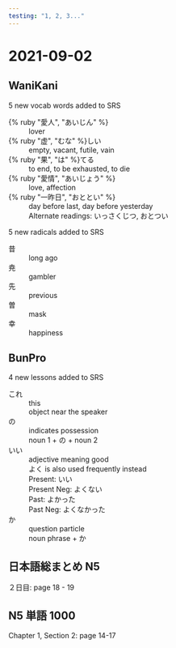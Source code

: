 ```yaml
---
testing: "1, 2, 3..."
---
```

# 2021-09-02

## WaniKani

5 new vocab words added to SRS

<dl>
  <div>
    <dt>{% ruby "愛人", "あいじん" %}</dt>
    <dd>lover</dd>
  </div>
  <div>
    <dt>{% ruby "虚", "むな" %}しい</dt>
    <dd>empty, vacant, futile, vain</dd>
  </div>
  <div>
    <dt>{% ruby "果", "は" %}てる</dt>
    <dd>to end, to be exhausted, to die</dd>
  </div>
  <div>
    <dt>{% ruby "愛情", "あいじょう" %}</dt>
    <dd>love, affection</dd>
  </div>
  <div>
    <dt>{% ruby "一昨日", "おととい" %}</dt>
    <dd>day before last, day before yesterday</dd>
    <dd>Alternate readings: いっさくじつ, おとつい</dd>
  </div>
</dl>

5 new radicals added to SRS

<dl>
  <div>
    <dt>昔</dt>
    <dd>long ago</dd>
  </div>
  <div>
    <dt>尭</dt>
    <dd>gambler</dd>
  </div>
  <div>
    <dt>先</dt>
    <dd>previous</dd>
  </div>
  <div>
    <dt>曽</dt>
    <dd>mask</dd>
  </div>
  <div>
    <dt>幸</dt>
    <dd>happiness</dd>
  </div>
</dl>

## BunPro

4 new lessons added to SRS

<dl>
  <div>
    <dt>これ</dt>
    <dd>this</dd>
    <dd>object near the speaker</dd>
  </div>
  <div>
    <dt>の</dt>
    <dd>indicates possession</dd>
    <dd>noun 1 + の + noun 2</dd>
  </div>
  <div>
    <dt>いい</dt>
    <dd>adjective meaning good</dd>
    <dd>よく is also used frequently instead</dd>
    <dd>Present: いい</dd>
    <dd>Present Neg: よくない</dd>
    <dd>Past: よかった</dd>
    <dd>Past Neg: よくなかった</dd>
  </div>
  <div>
    <dt>か</dt>
    <dd>question particle</dd>
    <dd>noun phrase + か</dd>
  </div>
</dl>

## 日本語総まとめ N5

２日目: page 18 - 19

## N5 単語 1000

Chapter 1, Section 2: page 14-17
